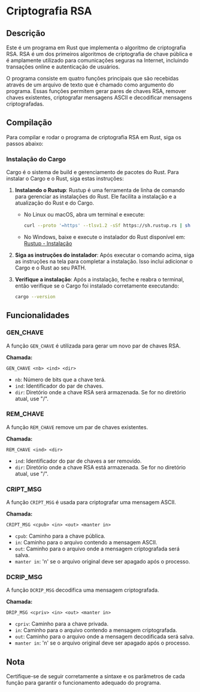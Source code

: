 # Criptografia RSA

## Descrição

Este é um programa em Rust que implementa o algoritmo de criptografia RSA. RSA é um dos primeiros algoritmos de criptografia de chave pública e é amplamente utilizado para comunicações seguras na Internet, incluindo transações online e autenticação de usuários.

O programa consiste em quatro funções principais que são recebidas através de um arquivo de texto que é chamado como argumento do programa. Essas funções permitem gerar pares de chaves RSA, remover chaves existentes, criptografar mensagens ASCII e decodificar mensagens criptografadas.

## Compilação

Para compilar e rodar o programa de criptografia RSA em Rust, siga os passos abaixo:

### Instalação do Cargo

Cargo é o sistema de build e gerenciamento de pacotes do Rust. Para instalar o Cargo e o Rust, siga estas instruções:

1. **Instalando o Rustup**: Rustup é uma ferramenta de linha de comando para gerenciar as instalações do Rust. Ele facilita a instalação e a atualização do Rust e do Cargo.

   - No Linux ou macOS, abra um terminal e execute:
     ```sh
     curl --proto '=https' --tlsv1.2 -sSf https://sh.rustup.rs | sh
     ```

   - No Windows, baixe e execute o instalador do Rust disponível em: [Rustup - Instalação](https://rustup.rs/)

2. **Siga as instruções do instalador**: Após executar o comando acima, siga as instruções na tela para completar a instalação. Isso inclui adicionar o Cargo e o Rust ao seu PATH.

3. **Verifique a instalação**: Após a instalação, feche e reabra o terminal, então verifique se o Cargo foi instalado corretamente executando:
   ```sh
   cargo --version

## Funcionalidades

### GEN_CHAVE

A função `GEN_CHAVE` é utilizada para gerar um novo par de chaves RSA.

**Chamada:**
```
GEN_CHAVE <nb> <ind> <dir>
```

- `nb`: Número de bits que a chave terá.
- `ind`: Identificador do par de chaves.
- `dir`: Diretório onde a chave RSA será armazenada. Se for no diretório atual, use "/".

### REM_CHAVE

A função `REM_CHAVE` remove um par de chaves existentes.

**Chamada:**
```
REM_CHAVE <ind> <dir>
```

- `ind`: Identificador do par de chaves a ser removido.
- `dir`: Diretório onde a chave RSA está armazenada. Se for no diretório atual, use "/".

### CRIPT_MSG

A função `CRIPT_MSG` é usada para criptografar uma mensagem ASCII.

**Chamada:**
```
CRIPT_MSG <cpub> <in> <out> <manter in>
```

- `cpub`: Caminho para a chave pública.
- `in`: Caminho para o arquivo contendo a mensagem ASCII.
- `out`: Caminho para o arquivo onde a mensagem criptografada será salva.
- `manter in`: 'n' se o arquivo original deve ser apagado após o processo.

### DCRIP_MSG

A função `DCRIP_MSG` decodifica uma mensagem criptografada.

**Chamada:**
```
DRIP_MSG <cpriv> <in> <out> <manter in>
```

- `cpriv`: Caminho para a chave privada.
- `in`: Caminho para o arquivo contendo a mensagem criptografada.
- `out`: Caminho para o arquivo onde a mensagem decodificada será salva.
- `manter in`: 'n' se o arquivo original deve ser apagado após o processo.

## Nota

Certifique-se de seguir corretamente a sintaxe e os parâmetros de cada função para garantir o funcionamento adequado do programa.

